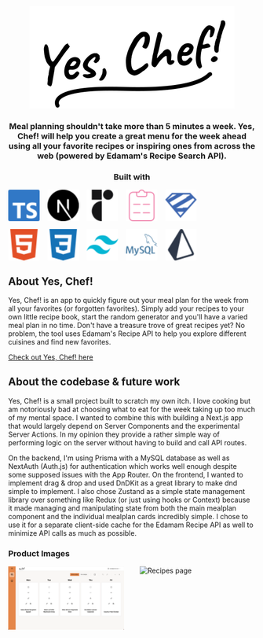 <p align="center">
  <a href="https://yeschef.recipes">
  <img src="/public/YesChef_Logo.svg" alt="Yes, Chef! logo" />
  </a>
  <h3 align="center">Meal planning shouldn't take more than 5 minutes a week. Yes, Chef! will help you create a great menu for the week ahead using all your favorite recipes or inspiring ones from across the web (powered by Edamam's Recipe Search API).</h3>
  <div align="center">
    <h3>Built with</h3>
    <div style="display: grid; grid-template-columns: repeat(5, minmax(0, 64px)); gap: 1rem;">
      <img width="64px" height="64px" src="/public/company-logos/typescript-color.svg" alt="Typescript" />
      <img width="64px" height="64px" src="/public/company-logos/nextdotjs-color.svg" alt="Next.js" />
      <img width="64px" height="64px" src="/public/company-logos/radixui-color.svg" alt="Radix UI" />
      <img width="64px" height="64px" src="/public/company-logos/reacthookform-color.svg" alt="React Hook Form" />
      <img width="64px" height="64px" src="/public/company-logos/zod-color.svg" alt="Zod" />
      <!-- <img width="64px" height="64px" src="/public/company-logos/jest-color.svg" alt="Jest" /> -->
      <!-- <img width="64px" height="64px" src="/public/company-logos/testinglibrary-color.svg" alt="React Testing Library" /> -->
      <img width="64px" height="64px" src="/public/company-logos/html5-color.svg" alt="HTML5" />
      <img width="64px" height="64px" src="/public/company-logos/css3-color.svg" alt="CSS3" />
      <img width="64px" height="64px" src="/public/company-logos/tailwindcss-color.svg" alt="Tailwind" />
      <img width="64px" height="64px" src="/public/company-logos/mysql-color.svg" alt="MySQL" />
      <img width="64px" height="64px" src="/public/company-logos/prisma-color.svg" alt="Prisma" />
    </div>

  </div>
</p>

## About Yes, Chef!

Yes, Chef! is an app to quickly figure out your meal plan for the week from all your favorites (or forgotten favorites). Simply add your recipes to your own little recipe book, start the random generator and you'll have a varied meal plan in no time. Don't have a treasure trove of great recipes yet? No problem, the tool uses Edamam's Recipe API to help you explore different cuisines and find new favorites.

<a href='https://yeschef.recipes'>Check out Yes, Chef! here</a>

## About the codebase & future work

Yes, Chef! is a small project built to scratch my own itch. I love cooking but am notoriously bad at choosing what to eat for the week taking up too much of my mental space. I wanted to combine this with building a Next.js app that would largely depend on Server Components and the experimental Server Actions. In my opinion they provide a rather simple way of performing logic on the server without having to build and call API routes.

On the backend, I'm using Prisma with a MySQL database as well as NextAuth (Auth.js) for authentication which works well enough despite some supposed issues with the App Router. On the frontend, I wanted to implement drag & drop and used DnDKit as a great library to make dnd simple to implement. I also chose Zustand as a simple state management library over something like Redux (or just using hooks or Context) because it made managing and manipulating state from both the main mealplan component and the individual mealplan cards incredibly simple. I chose to use it for a separate client-side cache for the Edamam Recipe API as well to minimize API calls as much as possible.

### Product Images

<div style="display: grid; grid-template-columns: repeat(2, 1fr); gap: 2rem;">
  <img src="/public/01_YesChef_MealplanPage.png" alt="Mealplan page" />
  <img src="/public/02_YesChef_RecipesPage.png" alt="Recipes page" />
</div>
